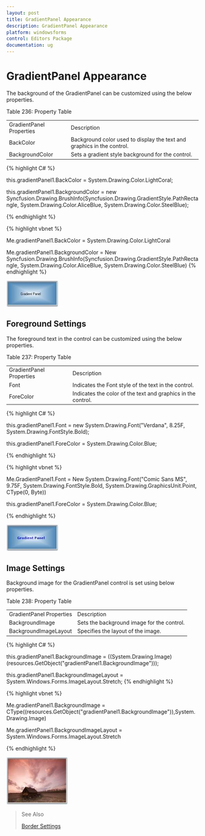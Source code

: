```yaml
---
layout: post
title: GradientPanel Appearance
description: GradientPanel Appearance
platform: windowsforms
control: Editors Package
documentation: ug
---
```


# GradientPanel Appearance

The background of the GradientPanel can be customized using the below properties.

Table 236: Property Table

<table>
<tr>
<td>
GradientPanel Properties</td><td>
Description</td></tr>
<tr>
<td>
BackColor</td><td>
Background color used to display the text and graphics in the control.</td></tr>
<tr>
<td>
BackgroundColor</td><td>
Sets a gradient style background for the control.</td></tr>
</table>


{% highlight C# %}




this.gradientPanel1.BackColor = System.Drawing.Color.LightCoral;

this.gradientPanel1.BackgroundColor = new Syncfusion.Drawing.BrushInfo(Syncfusion.Drawing.GradientStyle.PathRectangle, System.Drawing.Color.AliceBlue, System.Drawing.Color.SteelBlue);

{% endhighlight %}


{% highlight vbnet %}




Me.gradientPanel1.BackColor = System.Drawing.Color.LightCoral

Me.gradientPanel1.BackgroundColor = New Syncfusion.Drawing.BrushInfo(Syncfusion.Drawing.GradientStyle.PathRectangle, System.Drawing.Color.AliceBlue, System.Drawing.Color.SteelBlue) 
{% endhighlight %}


 ![](GradientPanel-Images/Overview_img367.jpeg) 



## Foreground Settings

The foreground text in the control can be customized using the below properties.

Table 237: Property Table

<table>
<tr>
<td>
GradientPanel Properties</td><td>
Description</td></tr>
<tr>
<td>
Font</td><td>
Indicates the Font style of the text in the control.</td></tr>
<tr>
<td>
ForeColor</td><td>
Indicates the color of the text and graphics in the control.</td></tr>
</table>





{% highlight C# %}



this.gradientPanel1.Font = new System.Drawing.Font("Verdana", 8.25F, System.Drawing.FontStyle.Bold);

this.gradientPanel1.ForeColor = System.Drawing.Color.Blue;

{% endhighlight %}




{% highlight vbnet %}


Me.GradientPanel1.Font = New System.Drawing.Font("Comic Sans MS", 9.75F, System.Drawing.FontStyle.Bold, System.Drawing.GraphicsUnit.Point, CType(0, Byte))

this.gradientPanel1.ForeColor = System.Drawing.Color.Blue;

{% endhighlight %}

![](GradientPanel-Images/Overview_img368.jpeg) 


## Image Settings

Background image for the GradientPanel control is set using below properties.

Table 238: Property Table

<table>
<tr>
<td>
GradientPanel Properties</td><td>
Description</td></tr>
<tr>
<td>
BackgroundImage</td><td>
Sets the background image for the control.</td></tr>
<tr>
<td>
BackgroundImageLayout</td><td>
Specifies the layout of the image.</td></tr>
</table>





{% highlight C# %}


this.gradientPanel1.BackgroundImage = ((System.Drawing.Image)(resources.GetObject("gradientPanel1.BackgroundImage")));

this.gradientPanel1.BackgroundImageLayout = System.Windows.Forms.ImageLayout.Stretch;
{% endhighlight %}



{% highlight vbnet %}



Me.gradientPanel1.BackgroundImage = CType((resources.GetObject("gradientPanel1.BackgroundImage")),System.Drawing.Image) 

Me.gradientPanel1.BackgroundImageLayout = System.Windows.Forms.ImageLayout.Stretch

{% endhighlight %}

![](GradientPanel-Images/Overview_img369.jpeg) 



> See Also
> 
> [Border Settings](/windowsforms/Tools/EditorsPackage/GradientPanel/Border-Settings)